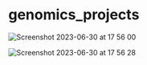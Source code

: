 # genomics_projects
![Screenshot 2023-06-30 at 17 56 00](https://github.com/OrangePomeranian/genomics_projects/assets/67764136/3e36f74f-82f6-4ffe-9d24-9333fb6d589f)

![Screenshot 2023-06-30 at 17 56 28](https://github.com/OrangePomeranian/genomics_projects/assets/67764136/3b05d105-1c72-410c-b0d4-f0959a17fd14)

